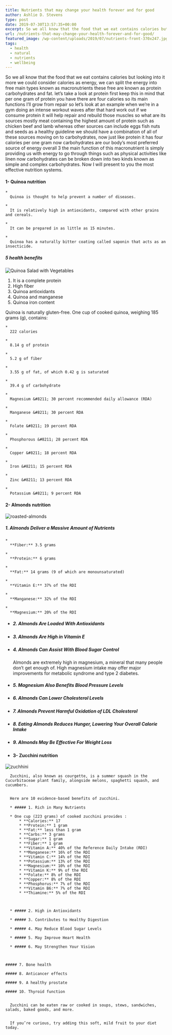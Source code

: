 ```yaml
---
title: Nutrients that may change your health forever and for good
author: Ashlie D. Stevens
type: post
date: 2019-07-30T13:57:35+00:00
excerpt: So we all know that the food that we eat contains calories but looking into it more we could consider calories as energy,
url: /nutrients-that-may-change-your-health-forever-and-for-good/
featured_image: /wp-content/uploads/2019/07/nutrients-front-370x247.jpg
tags:
  - health
  - natural
  - nutrients
  - wellbeing
---
```


  So we all know that the food that we eat contains calories but looking into it more we could consider calories as energy, we can split the energy into free main types known as macronutrients these free are known as protein carbohydrates and fat. let&#8217;s take a look at protein first keep this in mind that per one gram of protein you have there are four calories so its main functions I&#8217;ll grow from repair so let&#8217;s look at an example when we&#8217;re in a gym doing an intense workout waves after that hard work out if we consume protein it will help repair and rebuild those muscles so what are its sources mostly meat containing the highest amount of protein such as chicken beef and lamb whereas other sources can include eggs fish nuts and seeds as a healthy guideline we should have a combination of all of these sources moving on to carbohydrates, now just like protein it has four calories per one gram now carbohydrates are our body&#8217;s most preferred source of energy overall 3 the main function of this macronutrient is simply providing us with energy to go through things such as physical activities like linen now carbohydrates can be broken down into two kinds known as simple and complex carbohydrates. Now I will present to you the most effective nutrition systems.


#### 1- Quinoa nutrition


  
    * 
      Quinoa is thought to help prevent a number of diseases.
    
    * 
      It is relatively high in antioxidants, compared with other grains and cereals.
    
    * 
      It can be prepared in as little as 15 minutes.
    
    * 
      Quinoa has a naturally bitter coating called saponin that acts as an insecticide.
    
  


##### 5 health benefits

![Quinoa Salad with Vegetables ](/wp-content/uploads/2019/07/quinoa-300x194.jpg)

1. It is a complete protein
2. High fiber
3. Quinoa antioxidants
4. Quinoa and manganese
5. Quinoa iron content

Quinoa is naturally gluten-free. One cup of cooked quinoa, weighing 185 grams (g), contains:


  
    * 
      222 calories
    
    * 
      8.14 g of protein
    
    * 
      5.2 g of fiber
    
    * 
      3.55 g of fat, of which 0.42 g is saturated
    
    * 
      39.4 g of carbohydrate
    
    * 
      Magnesium &#8211; 30 percent recommended daily allowance (RDA)
    
    * 
      Manganese &#8211; 30 percent RDA
    
    * 
      Folate &#8211; 19 percent RDA
    
    * 
      Phosphorous &#8211; 28 percent RDA
    
    * 
      Copper &#8211; 18 percent RDA
    
    * 
      Iron &#8211; 15 percent RDA
    
    * 
      Zinc &#8211; 13 percent RDA
    
    * 
      Potassium &#8211; 9 percent RDA
    
  


#### 2- Almonds nutrition

![roasted-almonds](/wp-content/uploads/2019/07/roasted-almonds-300x201.jpg)

##### 1. Almonds Deliver a Massive Amount of Nutrients


  
    * 
      **Fiber:** 3.5 grams
    
    * 
      **Protein:** 6 grams
    
    * 
      **Fat:** 14 grams (9 of which are monounsaturated)
    
    * 
      **Vitamin E:** 37% of the RDI
    
    * 
      **Manganese:** 32% of the RDI
    
    * 
      **Magnesium:** 20% of the RDI
    
  


- ##### 2. Almonds Are Loaded With Antioxidants

- ##### 3. Almonds Are High in Vitamin E

- ##### 4. Almonds Can Assist With Blood Sugar Control


  Almonds are extremely high in magnesium, a mineral that many people don&#8217;t get enough of. High magnesium intake may offer major improvements for metabolic syndrome and type 2 diabetes.


- ##### 5. Magnesium Also Benefits Blood Pressure Levels

- ##### 6. Almonds Can Lower Cholesterol Levels

- ##### 7. Almonds Prevent Harmful Oxidation of LDL Cholesterol

- ##### 8. Eating Almonds Reduces Hunger, Lowering Your Overall Calorie Intake

- ##### 9. Almonds May Be Effective For Weight Loss

- #### 3- Zucchini nutrition

![zuchhini](/wp-content/uploads/2019/07/zuchhini.jpg) 

    
      Zucchini, also known as courgette, is a summer squash in the Cucurbitaceae plant family, alongside melons, spaghetti squash, and cucumbers.
    
    
      Here are 10 evidence-based benefits of zucchini.
    
      * ##### 1. Rich in Many Nutrients

      * One cup (223 grams) of cooked zucchini provides :
          * **Calories:** 17
          * **Protein:** 1 gram
          * **Fat:** less than 1 gram
          * **Carbs:** 3 grams
          * **Sugar:** 1 gram
          * **Fiber:** 1 gram
          * **Vitamin A:** 40% of the Reference Daily Intake (RDI)
          * **Manganese:** 16% of the RDI
          * **Vitamin C:** 14% of the RDI
          * **Potassium:** 13% of the RDI
          * **Magnesium:** 10% of the RDI
          * **Vitamin K:** 9% of the RDI
          * **Folate:** 8% of the RDI
          * **Copper:** 8% of the RDI
          * **Phosphorus:** 7% of the RDI
          * **Vitamin B6:** 7% of the RDI
          * **Thiamine:** 5% of the RDI



      * ##### 2. High in Antioxidants

      * ##### 3. Contributes to Healthy Digestion

      * ##### 4. May Reduce Blood Sugar Levels

      * ##### 5. May Improve Heart Health

      * ##### 6. May Strengthen Your Vision



    ##### 7. Bone health

    ##### 8. Anticancer effects

    ##### 9. A healthy prostate

    ##### 10. Thyroid function

    
      Zucchini can be eaten raw or cooked in soups, stews, sandwiches, salads, baked goods, and more.
    
    
      If you’re curious, try adding this soft, mild fruit to your diet today.
    

